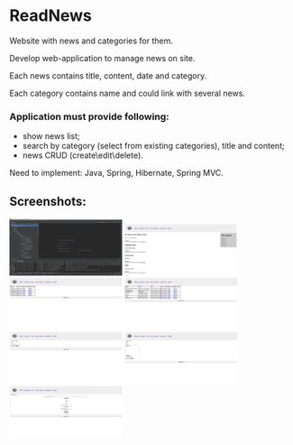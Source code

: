 # ReadNews
Website with news and categories for them.

Develop web-application to manage news on site.

Each news contains title, content, date and category.

Each category contains name and could link with several news.

### Application must provide following:
* show news list;
* search by category (select from existing categories), title and content;
* news CRUD (create\edit\delete).

Need to implement: Java, Spring, Hibernate, Spring MVC. 

## Screenshots:
<img src="./docs/Scr01_project_structure.png" width="200px" alt="Project Structure" title="Project Structure" />
<img src="./docs/Scr02_homepage_news.png" width="200px" alt="Homepage news" title="Homepage news" />
<img src="./docs/Scr03_categories.png" width="200px" alt="Categories" title="Categories" />

<img src="./docs/Scr04_news.png" width="200px" alt="News" title="News" />
<img src="./docs/Scr05_create_category.png" width="200px" alt="Create Category" title="="Create Category" />
<img src="./docs/Scr06_create_news.png" width="200px" alt="Create News" title="Create News" />

<img src="./docs/Scr07_search.png" width="200px" alt="Search" title="Search" />